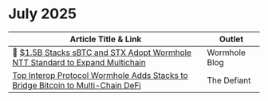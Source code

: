 # July 2025

| Article Title & Link                                                                                                                                                                                   | Outlet        |
| ------------------------------------------------------------------------------------------------------------------------------------------------------------------------------------------------------ | ------------- |
| 📰 [$1.5B Stacks sBTC and STX Adopt Wormhole NTT Standard to Expand Multichain](https://wormhole.com/blog/usd1-5b-stacks-sbtc-and-stx-adopt-wormhole-ntt-standard-to-expand-multichain?ref=stacksblog) | Wormhole Blog |
| [Top Interop Protocol Wormhole Adds Stacks to Bridge Bitcoin to Multi-Chain DeFi](https://thedefiant.io/news/defi/wormhole-integrates-stacks-tokens-for-multi-chain-bitcoin-defi)                      | The Defiant   |
